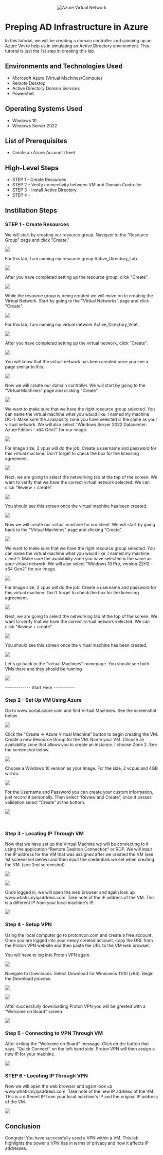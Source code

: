 

<p align="center">
<img src="https://i.imgur.com/Oa3gvSd.png" alt="Azure Virtual Network"/>
</p>





<h1> Preping AD Infrastructure in Azure </h1>
In this tutorial, we will be creating a domain controller and spinning up an Azure Vm to help us in simulating an Active Directory environment. This tutorial is just the 1st step in creating this lab. <br />

<h2>Environments and Technologies Used</h2>

- Microsoft Azure (Virtual Machines/Compute)
- Remote Desktop
- Active Directory Domain Services
- Powershell

<h2>Operating Systems Used </h2>

- Windows 10
- Windows Server 2022

<h2>List of Prerequisites</h2>

- Create an Azure Account (free)


<h2>High-Level Steps</h2>

- STEP 1 - Create Resources
- STEP 2 - Verify connectivity between VM and Domain Controller
- STEP 3 - Install Active Directory
- STEP 4 -
  
<h2>Instillation Steps</h2>
<h3> STEP 1 - Create Resources </h3>
 
 <p> We will start by creating our resource group. Navigate to the "Resource Group" page and click "Create."
   </p>

<p>
<img src="https://i.imgur.com/7VJe4H7.png"/>
</p>

 <p> For this lab, I am naming my resource group Active_Directory_Lab. </p>

 <p>
<img src="https://i.imgur.com/jWtdgTr.png"/>
</p>

 <p> After you have completed setting up the resource group, click "Create". </p>

<p>
<img src="https://i.imgur.com/jTrKBGU.png"/>
</p>


 <p> While the resource group is being created we will move on to creating the Virtual Network. Start by going to the "Virtual Networks" page and click "Create". </p>

<p>
<p>
<img src="https://i.imgur.com/a495ByQ.png"/>
</p>

  <p> For this lab, I am naming my virtual network Active_Directory_Vnet. </p>

<p>
<p>
<img src="https://i.imgur.com/K7eKVem.png"/>
</p>

 <p> After you have completed setting up the virtual network, click "Create". </p>

<p>
<img src="https://i.imgur.com/YAbcJRG.png"/>
</p>

 <p>You will know that the virtual network has been created once you see a page similar to this. </p>

<p>
<img src="https://i.imgur.com/isHrScF.png"/>
</p>

 <p>Now we will create our domain controller. We will start by going to the "Virtual Machines" page and clicking "Create". </p>

<p>
<img src="https://i.imgur.com/ZySk0R9.png"/>
</p>

 <p>We want to make sure that we have the right resource group selected. You can name the virtual machine what you would like. I named my machine DC-1. Make sure the availability zone you have selected is the same as your virtual network. We will also select "Windows Server 2022 Datacenter: Azure Edition - x64 Gen2" for our image. </p>

<p>
<img src="https://i.imgur.com/IsPpWc4.png"/>
</p>


<p> For image size, 2 vpus will do the job. Create a username and password for this virtual machine. Don't forget to check the box for the licensing agreement. </p>

<p>
<img src="https://i.imgur.com/tlBFach.png"/>
</p>

 <p> Next, we are going to select the networking tab at the top of the screen. We want to verify that we have the correct virtual network selected. We can click "Review + create".  </p>

<p>
<img src="https://i.imgur.com/GLJnStA.png"/>
</p>

 <p> You should see this screen once the virtual machine has been created.  </p>

<p>
<img src="https://i.imgur.com/ORbhSxD.png"/>
</p>







 <p>Now we will create our virtual machine for our client. We will start by going back to the "Virtual Machines" page and clicking "Create". </p>

<p>
<img src="https://i.imgur.com/ZySk0R9.png"/>
</p>

 <p>We want to make sure that we have the right resource group selected. You can name the virtual machine what you would like. I named my machine client-1. Make sure the availability zone you have selected is the same as your virtual network. We will also select "Windows 10 Pro, version 22H2 - x64 Gen2" for our image. </p>

<p>
<img src="https://i.imgur.com/b17rbiH.png"/>
</p>


<p> For image size, 2 vpus will do the job. Create a username and password for this virtual machine. Don't forget to check the box for the licensing agreement. </p>

<p>
<img src="https://i.imgur.com/Nw5SqGr.png"/>
</p>

 <p> Next, we are going to select the networking tab at the top of the screen. We want to verify that we have the correct virtual network selected. We can click "Review + create".  </p>

<p>
<img src="https://i.imgur.com/ersyuvQ.png"/>
</p>

 <p> You should see this screen once the virtual machine has been created.  </p>

<p>
<img src="https://i.imgur.com/TbsWul3.png"/>
</p>

 <p> Let's go back to the "virtual Machines" homepage. You should see both VMs there and they should be running  </p>

<p>
<img src="https://i.imgur.com/DWU0H06.png"/>
</p>

<p> ------------- Start Here ----------- </p>
<h3> Step 2 - Set Up VM Using Azure</h3>
 <p>Go to www.portal.azure.com and find Virtual Machines.   See the screenshot below.</p>
</p>
<p>
<img src="https://i.imgur.com/DRGwczk.png"/>
</p>

<p>
Click the "Create -> Azure Virtual Machine" button to begin creating the VM. Create a new Resource Group for the VM. Name your VM. Choose an availability zone that allows you to create an instance. I choose Zone 2. See the screenshot below.  
</p>

<p>
<img src="https://i.imgur.com/wUW2Kgi.png"/>
</p>

<p>
  Choose a Windows 10 version as your Image. For the size, 2 vcpus and 4GB will do.
</p>

<p>
<img src="https://i.imgur.com/IscBjnC.png"/>
</p>

<p>
  For the Username and Password you can create your custom information, just record it personally. Then select “Review and Create”, once it passes validation select “Create” at the bottom.
</p>

<p>
<img src="https://i.imgur.com/Z5dmmm6.png"/>
</p>
<br />

<h3> Step 3 - Locating IP Through VM </h3>
<p> Now that we have set up the Virtual Machine we will be connecting to it using the application “Remote Desktop Connection” or RDP. We will input the IP address for the VM that was assigned after we created the VM (see 1st screenshot below) and then input the credentials we set when creating the VM. (see 2nd screenshot) </p>

<p>
<img src="https://i.imgur.com/GYz4vSd.png"/>
</p>

<p>
<img src="https://i.imgur.com/IZvQ9g7.png"/>
</p>


<p>Once logged in, we will open the web browser and again look up www.whatismyipaddress.com. Take note of the IP address of the VM. This is a different IP from your local machine's IP. </p>

<p>
<img src="https://i.imgur.com/gNYpFFR.png"/>
</p>

<h3> Step 4 - Setup VPN </h3>

<p> Using the local computer go to protonvpn.com and create a free account.  Once you are logged into your newly created account, copy the URL from the Proton VPN website and then paste the URL to the VM web browser.</p>
<p> You will have to log into Proton VPN again.
 <p>
<img src="https://i.imgur.com/EbNLNaY.png"/>
</p>

<p> Navigate to Downloads. Select Download for Windowns 11/10 (x64). Begin the Download process. </p>
 <p>
<img src="https://i.imgur.com/MQAVEDm.png"/>
 </p>
  <p>
<img src=" https://i.imgur.com/Mh4u89R.png"/>
 </p>

<p> After successfully downloading Proton VPN you will be greeted with a "Welcome on Board" screen. </p>

 <p>
<img src="https://i.imgur.com/fEoVBPU.png"/>
 </p>

<h3> Step 5 - Connecting to VPN Through VM </h3>

<p> After exiting the "Welcome on Board" message. Click on the button that says, "Quick Connect" on the left-hand side. Proton VPN will then assign a new IP for your machine. </p>
 <p>
<img src="https://i.imgur.com/3e7AyBT.png"/>
 </p>

<h3> STEP 6 - Locating IP Through VPN </h3>
 <p> Now we will open the web browser and again look up www.whatismyipaddress.com. Take note of the new IP address of the VM. This is a different IP from your local machine's IP and the original IP address of the VM. </p>
  <p>
<img src="https://i.imgur.com/RvibhMx.png">
 </p>

 <h2>Conclusion</h2>
<p> Congrats! You have successfully used a VPN within a VM. This lab highlights the power a VPN has in terms of privacy and how it affects IP addresses. </p>
